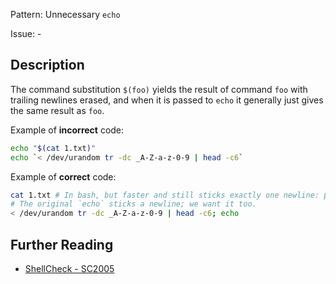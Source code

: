 Pattern: Unnecessary `echo`

Issue: -

## Description

The command substitution `$(foo)` yields the result of command `foo` with trailing newlines erased, and when it is passed to `echo` it generally just gives the same result as `foo`.

Example of **incorrect** code:

```sh
echo "$(cat 1.txt)"
echo `< /dev/urandom tr -dc _A-Z-a-z-0-9 | head -c6`
```

Example of **correct** code:

```sh
cat 1.txt # In bash, but faster and still sticks exactly one newline: printf '%s\n' "$(<1.txt)"
# The original `echo` sticks a newline; we want it too.
< /dev/urandom tr -dc _A-Z-a-z-0-9 | head -c6; echo
```

## Further Reading

* [ShellCheck - SC2005](https://github.com/koalaman/shellcheck/wiki/SC2005)
